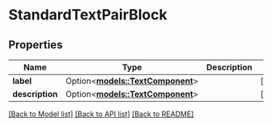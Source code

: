 # StandardTextPairBlock

## Properties

Name | Type | Description | Notes
------------ | ------------- | ------------- | -------------
**label** | Option<[**models::TextComponent**](TextComponent.md)> |  | [optional]
**description** | Option<[**models::TextComponent**](TextComponent.md)> |  | [optional]

[[Back to Model list]](../README.md#documentation-for-models) [[Back to API list]](../README.md#documentation-for-api-endpoints) [[Back to README]](../README.md)


